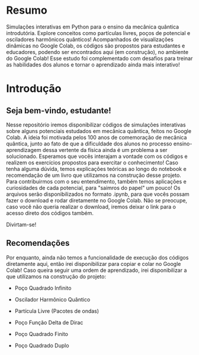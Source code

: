 # Resumo
Simulações interativas em Python para o ensino da mecânica quântica introdutória. Explore conceitos como partículas livres, poços de potencial e osciladores harmônicos quânticos! Acompanhados de visualizações dinâmicas no Google Colab, os códigos são propostos para estudantes e educadores, podendo ser encontrados  aqui (em construção), no ambiente do Google Colab! Esse estudo foi complementado com desafios para treinar as habilidades dos alunos e tornar o aprendizado ainda mais interativo!

# Introdução

## Seja bem-vindo, estudante! 

Nesse repositório iremos disponibilizar códigos de simulações interativas sobre alguns potenciais estudados em mecânica quântica, feitos no Google Colab.
A ideia foi motivada pelos 100 anos de comemoração de mecânica quântica, junto ao fato de que a dificuldade dos alunos no processo ensino-aprendizagem dessa vertente da física ainda é um problema a ser solucionado.
Esperamos que vocês interajam a vontade com os códigos e realizem os exercícios propostos para exercitar o conhecimento! Caso tenha alguma dúvida, temos explicações teóricas ao longo do notebook e recomendação
de um livro que utilizamos na construção desse projeto. Para contribuirmos com o seu entendimento, também temos aplicações e curiosidades de cada potencial, para "saimros do papel" um pouco!
Os arquivos serão disponibilizados no formato .ipynb, para que vocês possam fazer o download e rodar diretamente no Google Colab. Não se preocupe, caso você não queria realizar o download, iremos deixar o link
para o acesso direto dos códigos também. 

Divirtam-se!

## Recomendações

Por enquanto, ainda não temos a funcionalidade de execução dos códigos diretamente aqui, então irei disponibilizar para copiar e colar no Google Colab!
Caso queira seguir uma ordem de aprendizado, irei disponibilizar a que utilizamos na construção do projeto:

- Poço Quadrado Infinito

- Oscilador Harmônico Quântico

- Partícula Livre (Pacotes de ondas)

- Poço Função Delta de Dirac

- Poço Quadrado Finito

- Poço Quadrado Duplo

